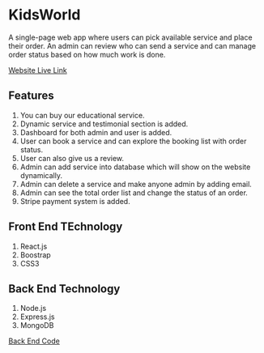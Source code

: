 # KidsWorld
A single-page web app where users can pick available service and place their order. An admin can review who can send a service and can manage order status based on how much work is done.

[Website Live Link](https://kids-world-ashikur.web.app/) 

## Features
1. You can buy our educational service.
2. Dynamic service and testimonial section is added.
3. Dashboard for both admin and user is added.
4. User can book a service and can explore the booking list with order status.
5. User can also give us a review.
6. Admin can add service into database which will show on the website dynamically.
7. Admin can delete a service and make anyone admin by adding email.
8. Admin can see the total order list and change the status of an order.
9. Stripe payment system is added.

## Front End TEchnology
1. React.js
2. Boostrap
3. CSS3

## Back End Technology
1. Node.js
2. Express.js
3. MongoDB

[Back End Code](https://github.com/developerashikur01/kids-world-server)
